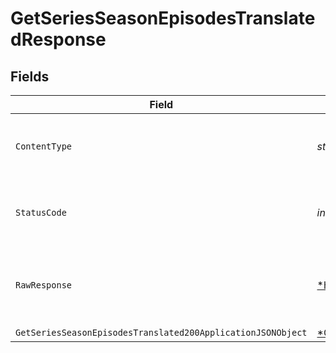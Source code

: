 # GetSeriesSeasonEpisodesTranslatedResponse


## Fields

| Field                                                                                                                                  | Type                                                                                                                                   | Required                                                                                                                               | Description                                                                                                                            |
| -------------------------------------------------------------------------------------------------------------------------------------- | -------------------------------------------------------------------------------------------------------------------------------------- | -------------------------------------------------------------------------------------------------------------------------------------- | -------------------------------------------------------------------------------------------------------------------------------------- |
| `ContentType`                                                                                                                          | *string*                                                                                                                               | :heavy_check_mark:                                                                                                                     | HTTP response content type for this operation                                                                                          |
| `StatusCode`                                                                                                                           | *int*                                                                                                                                  | :heavy_check_mark:                                                                                                                     | HTTP response status code for this operation                                                                                           |
| `RawResponse`                                                                                                                          | [*http.Response](https://pkg.go.dev/net/http#Response)                                                                                 | :heavy_minus_sign:                                                                                                                     | Raw HTTP response; suitable for custom response parsing                                                                                |
| `GetSeriesSeasonEpisodesTranslated200ApplicationJSONObject`                                                                            | [*GetSeriesSeasonEpisodesTranslated200ApplicationJSON](../../models/operations/getseriesseasonepisodestranslated200applicationjson.md) | :heavy_minus_sign:                                                                                                                     | response                                                                                                                               |